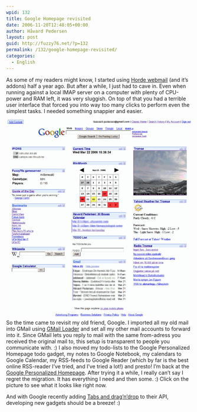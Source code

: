 ```yaml
---
wpid: 132
title: Google Homepage revisited
date: 2006-11-20T12:48:05+00:00
author: Håvard Pedersen
layout: post
guid: http://fuzzy76.net/?p=132
permalink: /132/google-homepage-revisited/
categories:
  - English
---
```

As some of my readers might know, I started using [Horde webmail](http://www.horde.org/) (and it&#8217;s addons) half a year ago. But after a while, I just had to cave in. Even when running against a local IMAP server on a computer with plenty of CPU-power and RAM left, it was very sluggish. On top of that you had a terrible user interface that forced you into way too many clicks to perform even the simplest tasks. I needed something snappier and easier.

<img class="float-left img-fluid w-50 mr-2" alt="Google Home" src="/wp-content/uploads/2006/03/google_home.png">So the time came to revisit my old friend, Google. I imported all my old mail into GMail using [GMail Loader](http://www.marklyon.org/) and set all my other mail accounts to forward into it. Since GMail lets you reply to mail with the same from-adress you received the original mail to, this setup is transparent to people you communicate with. :) I also moved my todo-lists to the Google Personalized Homepage todo gadget, my notes to Google Notebook, my calendars to Google Calendar, my RSS-feeds to Google Reader (which by far is the best online RSS-reader I&#8217;ve tried, and I&#8217;ve tried a lot!) and presto! I&#8217;m back at the [Google Personalized Homepage](http://www.google.com/ig). After trying it a while, I really can&#8217;t say I regret the migration. It has everything I need and then some. :) Click on the picture to see what it looks like right now.

And with Google recently adding [Tabs and drag&#8217;n&#8217;drop](http://groups-beta.google.com/group/Google-Gadgets-API/browse_thread/thread/d75ae9fd66bbb48c/e180ee329d73a6df#e180ee329d73a6df) to their API, developing new gadgets should be a breeze! :)
<br style="clear: both;" />